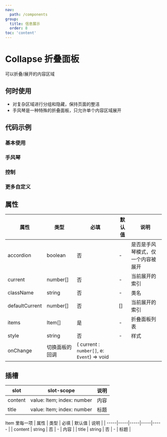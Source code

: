 ```yaml
---
nav:
  path: /components
group:
  title: 信息展示
  order: 8
toc: 'content'
---
```


# Collapse 折叠面板
可以折叠/展开的内容区域
## 何时使用
- 对复杂区域进行分组和隐藏，保持页面的整洁
- 手风琴是一种特殊的折叠面板，只允许单个内容区域展开

## 代码示例

### 基本使用
<code src='pages/Collapse/index'></code>

### 手风琴

<code src='pages/CollapseAccordion/index'></code>

### 控制

<code src='pages/CollapseControl/index'></code>

### 更多自定义

<code src='pages/CollapseCustom/index'></code>


## 属性

| 属性 | 类型 | 必填 | 默认值 | 说明 |
| -----|-----|-----|-----|----- |
| accordion | boolean | 否 | - | 是否是手风琴模式，仅一个内容被展开 |
| current | number[] | 否 | - | 当前展开的索引 |
| className | string | 否 | - | 类名 |
| defaultCurrent | number[] | 否 | [] | 当前展开的索引 |
| items | Item[] | 是 | - | 折叠面板列表 |
| style | string | 否 | - | 样式 |
| onChange | 切换面板的回调 | ( current : `number[]`, e: `Event`) => void |

## 插槽
| slot | slot-scope | 说明 |
| -----|-----|-----|
| content | value: Item; index: number | 内容 |
| title | value: Item; index: number | 标题 |

Item 里每一项
| 属性 | 类型 | 必填 | 默认值 | 说明 |
| -----|-----|-----|-----|----- |
| content | string | 否 | - | 内容 |
| title | string | 否 | - | 标题 |
